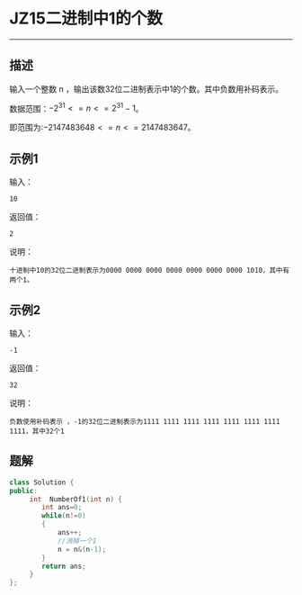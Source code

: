 # JZ15二进制中1的个数

---

## 描述

输入一个整数 n ，输出该数32位二进制表示中1的个数。其中负数用补码表示。

数据范围：$- 2^{31} <= n <= 2^{31}-1$。

即范围为:$-2147483648<= n <= 2147483647。$

## 示例1

输入：

```
10
```

返回值：

```
2
```

说明：

```
十进制中10的32位二进制表示为0000 0000 0000 0000 0000 0000 0000 1010，其中有两个1。       
```

## 示例2

输入：

```
-1
```

返回值：

```
32
```

说明：

```
负数使用补码表示 ，-1的32位二进制表示为1111 1111 1111 1111 1111 1111 1111 1111，其中32个1
```





## 题解

```cpp
class Solution {
public:
     int  NumberOf1(int n) {
        int ans=0;
        while(n!=0)
        {
            ans++;
            //消掉一个1
            n = n&(n-1);
        }
        return ans;
     }
};
```



